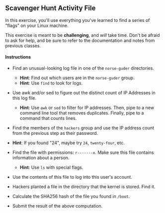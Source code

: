 ## Scavenger Hunt Activity File

In this exercise, you'll use everything you've learned to find a series of "flags" on your Linux machine. 

This exercise is meant to be **challenging**, and _will_ take time. Don't be afraid to ask for help, and be sure to refer to the documentation and notes from previous classes.

#### Instructions

- Find an unusual-looking log file in one of the `norse-guder` directories.
  - **Hint**: Find out which users are in the `norse-guder` group.
  - **Hint**: Use `find` to look for logs.

- Use awk and/or sed to figure out the distinct count of IP Addresses in this log file.
  - **Hint**: Use `awk` or `sed` to filter for IP addresses. Then, pipe to a new command line tool that removes duplicates. Finally, pipe to a command that counts lines.

- Find the members of the `hackers` group and use the IP address count from the previous step as their password.
 - **Hint**: If you found "24", maybe try `24`, `twenty-four`, etc.

- Find the file with permissions: `r-------x`. Make sure this file contains information about a person.
  - **Hint**: Use `ls` with special flags.

- Use the contents of this file to log into this user's account.

- Hackers planted a file in the directory that the kernel is stored. Find it.

- Calculate the SHA256 hash of the file you found in `/boot`.

- Submit the result of the above computation.
